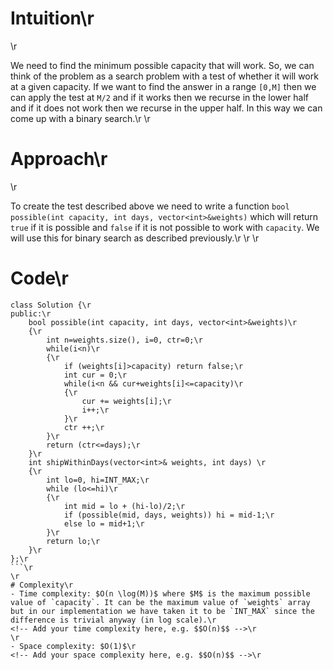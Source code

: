 # Intuition\r
<!-- Describe your first thoughts on how to solve this problem. -->\r
We need to find the minimum possible capacity that will work. So, we can think of the problem as a search problem with a test of whether it will work at a given capacity. If we want to find the answer in a range `[0,M]` then we can apply the test at `M/2` and if it works then we recurse in the lower half and if it does not work then we recurse in the upper half. In this way we can come up with a binary search.\r
\r
# Approach\r
<!-- Describe your approach to solving the problem. -->\r
To create the test described above we need to write a function `bool possible(int capacity, int days, vector<int>&weights)` which will return `true` if it is possible and `false` if it is not possible to work with `capacity`. We will use this for binary search as described previously.\r
\r
\r
# Code\r
```\r
class Solution {\r
public:\r
    bool possible(int capacity, int days, vector<int>&weights)\r
    {\r
        int n=weights.size(), i=0, ctr=0;\r
        while(i<n)\r
        {\r
            if (weights[i]>capacity) return false;\r
            int cur = 0;\r
            while(i<n && cur+weights[i]<=capacity)\r
            {\r
                cur += weights[i];\r
                i++;\r
            }\r
            ctr ++;\r
        }\r
        return (ctr<=days);\r
    }\r
    int shipWithinDays(vector<int>& weights, int days) \r
    {\r
        int lo=0, hi=INT_MAX;\r
        while (lo<=hi)\r
        {\r
            int mid = lo + (hi-lo)/2;\r
            if (possible(mid, days, weights)) hi = mid-1;\r
            else lo = mid+1;\r
        }\r
        return lo;\r
    }\r
};\r
```\r
\r
# Complexity\r
- Time complexity: $O(n \log(M))$ where $M$ is the maximum possible value of `capacity`. It can be the maximum value of `weights` array but in our implementation we have taken it to be `INT_MAX` since the difference is trivial anyway (in log scale).\r
<!-- Add your time complexity here, e.g. $$O(n)$$ -->\r
\r
- Space complexity: $O(1)$\r
<!-- Add your space complexity here, e.g. $$O(n)$$ -->\r
